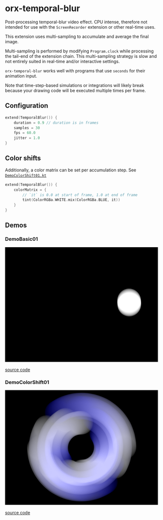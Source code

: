 # orx-temporal-blur

Post-processing temporal-blur video effect. CPU intense, therefore not intended 
for use with the `ScreenRecorder` extension or other real-time uses.

This extension uses multi-sampling to accumulate and average the final image. 

Multi-sampling is performed by modifying `Program.clock` 
while processing the tail-end of the extension chain. This multi-sampling strategy is slow and not
entirely suited in real-time and/or interactive settings.

`orx-temporal-blur` works well with programs that use `seconds` for their animation input.

Note that time-step-based simulations or integrations will likely break because your drawing code will be executed multiple times
per frame.

## Configuration

```kotlin
extend(TemporalBlur()) {
    duration = 0.9 // duration is in frames
    samples = 30 
    fps = 60.0 
    jitter = 1.0
}
```

## Color shifts

Additionally, a color matrix can be set per accumulation step. See [`DemoColorShift01.kt`](src/demo/kotlin/DemoColorShift01.kt)

```kotlin
extend(TemporalBlur()) {
    colorMatrix = {
        // `it` is 0.0 at start of frame, 1.0 at end of frame
        tint(ColorRGBa.WHITE.mix(ColorRGBa.BLUE, it))
    }
}
```


<!-- __demos__ -->
## Demos
### DemoBasic01



![DemoBasic01Kt](https://raw.githubusercontent.com/openrndr/orx/media/orx-temporal-blur/images/DemoBasic01Kt.png)

[source code](src/demo/kotlin/DemoBasic01.kt)

### DemoColorShift01



![DemoColorShift01Kt](https://raw.githubusercontent.com/openrndr/orx/media/orx-temporal-blur/images/DemoColorShift01Kt.png)

[source code](src/demo/kotlin/DemoColorShift01.kt)
